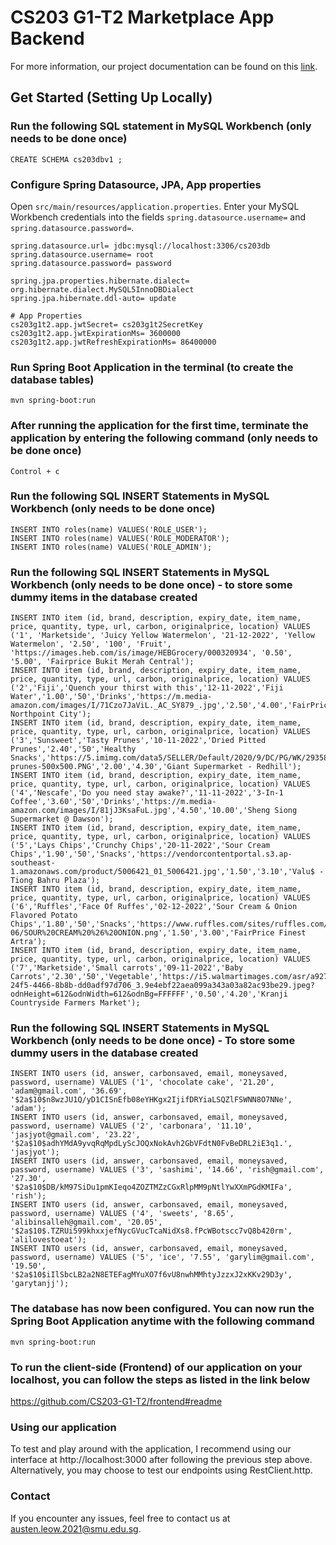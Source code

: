 # CS203 G1-T2 Marketplace App Backend
For more information, our project documentation can be found on this <a href="https://docs.google.com/document/d/1CESnTTPve_ZE6EioaL1GUpCG75fNIAIBd19TlhVWrRQ/edit#">link</a>.


## Get Started (Setting Up Locally)

### Run the following SQL statement in MySQL Workbench (only needs to be done once)
```
CREATE SCHEMA cs203dbv1 ;
```

### Configure Spring Datasource, JPA, App properties
Open `src/main/resources/application.properties`.
Enter your MySQL Workbench credentials into the fields `spring.datasource.username=` and `spring.datasource.password=`.

```properties
spring.datasource.url= jdbc:mysql://localhost:3306/cs203db
spring.datasource.username= root
spring.datasource.password= password

spring.jpa.properties.hibernate.dialect= org.hibernate.dialect.MySQL5InnoDBDialect
spring.jpa.hibernate.ddl-auto= update

# App Properties
cs203g1t2.app.jwtSecret= cs203g1t2SecretKey
cs203g1t2.app.jwtExpirationMs= 3600000
cs203g1t2.app.jwtRefreshExpirationMs= 86400000
```

### Run Spring Boot Application in the terminal (to create the database tables)
```
mvn spring-boot:run
```

### After running the application for the first time, terminate the application by entering the following command (only needs to be done once)
```
Control + c
```

### Run the following SQL INSERT Statements in MySQL Workbench (only needs to be done once)
```
INSERT INTO roles(name) VALUES('ROLE_USER');
INSERT INTO roles(name) VALUES('ROLE_MODERATOR');
INSERT INTO roles(name) VALUES('ROLE_ADMIN');
```

### Run the following SQL INSERT Statements in MySQL Workbench (only needs to be done once) - to store some dummy items in the database created
```
INSERT INTO item (id, brand, description, expiry_date, item_name, price, quantity, type, url, carbon, originalprice, location) VALUES ('1', 'Marketside', 'Juicy Yellow Watermelon', '21-12-2022', 'Yellow Watermelon', '2.50', '100', 'Fruit', 'https://images.heb.com/is/image/HEBGrocery/000320934', '0.50', '5.00', 'Fairprice Bukit Merah Central');
INSERT INTO item (id, brand, description, expiry_date, item_name, price, quantity, type, url, carbon, originalprice, location) VALUES ('2','Fiji','Quench your thirst with this','12-11-2022','Fiji Water','1.00','50','Drinks','https://m.media-amazon.com/images/I/71Czo7JaViL._AC_SY879_.jpg','2.50','4.00','FairPrice Northpoint City');
INSERT INTO item (id, brand, description, expiry_date, item_name, price, quantity, type, url, carbon, originalprice, location) VALUES ('3','Sunsweet','Tasty Prunes','10-11-2022','Dried Pitted Prunes','2.40','50','Healthy Snacks','https://5.imimg.com/data5/SELLER/Default/2020/9/DC/PG/WK/2935824/sunsweet-prunes-500x500.PNG','2.00','4.30','Giant Supermarket - Redhill');
INSERT INTO item (id, brand, description, expiry_date, item_name, price, quantity, type, url, carbon, originalprice, location) VALUES ('4','Nescafe','Do you need stay awake?','11-11-2022','3-In-1 Coffee','3.60','50','Drinks','https://m.media-amazon.com/images/I/81jJ3KsaFuL.jpg','4.50','10.00','Sheng Siong Supermarket @ Dawson');
INSERT INTO item (id, brand, description, expiry_date, item_name, price, quantity, type, url, carbon, originalprice, location) VALUES ('5','Lays Chips','Crunchy Chips','20-11-2022','Sour Cream Chips','1.90','50','Snacks','https://vendorcontentportal.s3.ap-southeast-1.amazonaws.com/product/5006421_01_5006421.jpg','1.50','3.10','Valu$ - Tiong Bahru Plaza');
INSERT INTO item (id, brand, description, expiry_date, item_name, price, quantity, type, url, carbon, originalprice, location) VALUES ('6','Ruffles','Face Of Ruffes','02-12-2022','Sour Cream & Onion Flavored Potato Chips','1.80','50','Snacks','https://www.ruffles.com/sites/ruffles.com/files/2019-06/SOUR%20CREAM%20%26%20ONION.png','1.50','3.00','FairPrice Finest Artra');
INSERT INTO item (id, brand, description, expiry_date, item_name, price, quantity, type, url, carbon, originalprice, location) VALUES ('7','Marketside','Small carrots','09-11-2022','Baby Carrots','2.30','50','Vegetable','https://i5.walmartimages.com/asr/a92791be-24f5-4466-8b8b-dd0adf97d706_3.9e4ebf22aea099a343a03a82ac93be29.jpeg?odnHeight=612&odnWidth=612&odnBg=FFFFFF','0.50','4.20','Kranji Countryside Farmers Market');
```

### Run the following SQL INSERT Statements in MySQL Workbench (only needs to be done once) - To store some dummy users in the database created
```
INSERT INTO users (id, answer, carbonsaved, email, moneysaved, password, username) VALUES ('1', 'chocolate cake', '21.20', 'adam@gmail.com', '36.69', '$2a$10$n8wzJU1Q/yD1CISnEfb08eYHKgx2IjifDRYiaLSQZlFSWNN8O7NNe', 'adam');
INSERT INTO users (id, answer, carbonsaved, email, moneysaved, password, username) VALUES ('2', 'carbonara', '11.10', 'jasjyot@gmail.com', '23.22', '$2a$10$adhYMdA9yvqRqMpdLyScJOQxNokAvh2GbVFdtN0FvBeDRL2iE3q1.', 'jasjyot');
INSERT INTO users (id, answer, carbonsaved, email, moneysaved, password, username) VALUES ('3', 'sashimi', '14.66', 'rish@gmail.com', '27.30', '$2a$10$DB/kM97SiDu1pmKIeqo4ZOZTMZzCGxRlpMM9pNtlYwXXmPGdKMIFa', 'rish');
INSERT INTO users (id, answer, carbonsaved, email, moneysaved, password, username) VALUES ('4', 'sweets', '8.65', 'alibinsalleh@gmail.com', '20.05', '$2a$10$.TZRUi599khxxjefNycGVucTcaNidXs8.fPcWBotscc7vQ8b420rm', 'alilovestoeat');
INSERT INTO users (id, answer, carbonsaved, email, moneysaved, password, username) VALUES ('5', 'ice', '7.55', 'garylim@gmail.com', '19.50', '$2a$10$iIlSbcLB2a2N8ETEFagMYuXO7f6vU8nwhMMhtyJzzxJ2xKKv29D3y', 'garytanjj');
```


### The database has now been configured. You can now run the Spring Boot Application anytime with the following command
```
mvn spring-boot:run
```

### To run the client-side (Frontend) of our application on your localhost, you can follow the steps as listed in the link below
https://github.com/CS203-G1-T2/frontend#readme

### Using our application
To test and play around with the application, I recommend using our interface at http://localhost:3000 after following the previous step above. Alternatively, you may choose to test our endpoints using RestClient.http.

### Contact
If you encounter any issues, feel free to contact us at austen.leow.2021@smu.edu.sg.
